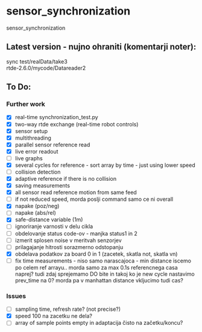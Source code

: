 # sensor_synchronization
sensor_synchronization
## Latest version - nujno ohraniti (komentarji noter):
sync test/realData/take3  
rtde-2.6.0/mycode/Datareader2
## To Do: 
### Further work
- [X] real-time synchronization_test.py
- [X] two-way rtde exchange (real-time robot controls)  
- [X] sensor setup  
- [X] multithreading 
- [X] parallel sensor reference read 
- [X] live error readout  
- [ ] live graphs  
- [X] several cycles for reference - sort array by time - just using lower speed
- [ ] collision detection
- [X] adaptive reference if there is no collision   
- [X] saving measurements 
- [X] all sensor read reference motion from same feed
- [ ] if not reduced speed, morda poslji command samo ce ni overall
- [X] napake (poz/neg)  
- [ ] napake (abs/rel)
- [X] safe-distance variable (1m)
- [ ] ignoriranje varnosti v delu cikla
- [ ] obdelovanje status code-ov - manjka status1 in 2
- [ ] izmerit splosen noise v meritvah senzorjev 
- [ ] prilagajanje hitrosti sorazmerno odstopanju
- [X] obdelava podatkov za board 0 in 1 (zacetek, skatla not, skatla vn)
- [ ] fix time measurements - niso samo narascajoca - min distance iscemo po celem ref arrayu.. morda samo za max 0.1s referencnega casa
naprej? tudi zdaj sprejemamo DO bite in takoj ko je new cycle nastavimo prev_time na 0? morda pa v manhattan distance vkljucimo tudi cas?
### Issues
- [ ] sampling time, refresh rate? (not precise?) 
- [X] speed 100 na zacetku ne dela? 
- [ ] array of sample points empty in adaptacija čisto na začetku/koncu?

